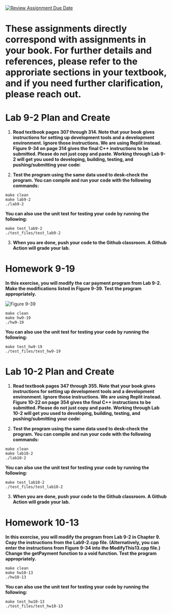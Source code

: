 [![Review Assignment Due Date](https://classroom.github.com/assets/deadline-readme-button-22041afd0340ce965d47ae6ef1cefeee28c7c493a6346c4f15d667ab976d596c.svg)](https://classroom.github.com/a/6r6_oUAE)
# These assignments directly correspond with assignments in your book. For further details and references, please refer to the approriate sections in your textbook, and if you need further clarification, please reach out.

# Lab 9-2 Plan and Create

1. **Read textbook pages 307 through 314. Note that your book gives instructions for setting up development tools and a development environment. Ignore those instructions. We are using Replit instead. Figure 9-34 on page 314 gives the final C++ instructions to be submitted. Please do not just copy and paste. Working through Lab 9-2 will get you used to developing, building, testing, and pushing/submitting your code**i

2. **Test the program using the same data used to desk-check the program. You can compile and run your code with the following commands:**
```
make clean
make lab9-2
./lab9-2
```
**You can also use the unit test for testing your code by running the following:** 
``` 
make test_lab9-2
./test_files/test_lab9-2
```

3. **When you are done, push your code to the Github classroom. A Github Action will grade your lab.**

# Homework 9-19

**In this exercise, you will modify the car payment program from Lab 9-2. Make the modifications listed in Figure 9-39. Test the program appropriately.**

![Figure 9-39](images/figure9-39.png)


```
make clean
make hw9-19
./hw9-19
```
**You can also use the unit test for testing your code by running the following:** 
``` 
make test_hw9-19
./test_files/test_hw9-19
```


# Lab 10-2 Plan and Create

1. **Read textbook pages 347 through 355. Note that your book gives instructions for setting up development tools and a development environment. Ignore those instructions. We are using Replit instead. Figure 10-22 on page 354 gives the final C++ instructions to be submitted. Please do not just copy and paste. Working through Lab 10-2 will get you used to developing, building, testing, and pushing/submitting your code**i

2. **Test the program using the same data used to desk-check the program. You can compile and run your code with the following commands:**
```
make clean
make lab10-2
./lab10-2
```
**You can also use the unit test for testing your code by running the following:** 
``` 
make test_lab10-2
./test_files/test_lab10-2
```

3. **When you are done, push your code to the Github classroom. A Github Action will grade your lab.**

# Homework 10-13

**In this exercise, you will modify the program from Lab 9-2 in Chapter 9. Copy the instructions from the Lab9-2.cpp file. (Alternatively, you can enter the instructions from Figure 9-34 into the ModifyThis13.cpp file.) Change the getPayment function to a void function. Test the program appropriately.**

```
make clean
make hw10-13
./hw10-13
```
**You can also use the unit test for testing your code by running the following:** 
``` 
make test_hw10-13
./test_files/test_hw10-13
```